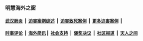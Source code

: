 
### 明慧海外之窗

####  [武汉肺炎](indexes/365.md?t=02160400) &nbsp;|&nbsp;  [迫害案例综述](indexes/328.md?t=02160400) &nbsp;|&nbsp; [迫害致死案例](indexes/277.md?t=02160400)  &nbsp;|&nbsp; [更多迫害案例](indexes/81.md?t=02160400)  &nbsp;|&nbsp; 
####  [时事评论](indexes/19.md?t=02160400) &nbsp;|&nbsp; [海外简讯](indexes/245.md?t=02160400)&nbsp;|&nbsp;  [社会支持](indexes/140.md?t=02160400) &nbsp;|&nbsp; [褒奖决议](indexes/282.md?t=02160400) &nbsp;|&nbsp; [社区报道](indexes/91.md?t=02160400)  &nbsp;|&nbsp; [天人之间](indexes/78.md?t=02160400) 

